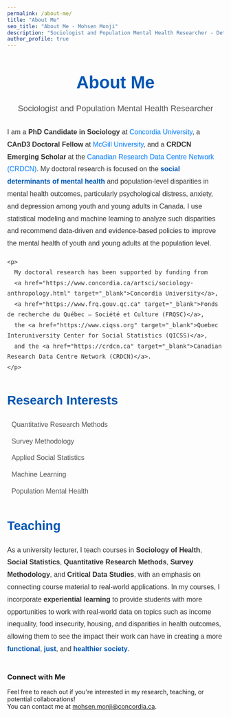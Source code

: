 ```yaml
---
permalink: /about-me/
title: "About Me"
seo_title: "About Me - Mohsen Monji"
description: "Sociologist and Population Mental Health Researcher - Detailed Bio"
author_profile: true
---
```


<style>
  .about-section {
    margin-bottom: 40px;
    font-family: 'Arial', sans-serif;
  }

  .about-header {
    text-align: center;
    margin-bottom: 30px;
  }

  .about-header h1 {
    font-size: 2.5rem;
    color: #0056b3;
  }

  .about-header p {
    font-size: 1.2rem;
    color: #555;
    margin-top: 10px;
  }

  .about-content {
    line-height: 1.8;
    color: #333;
    font-size: 1rem;
  }

  .about-content a {
    color: #007bff;
    text-decoration: none;
  }

  .about-content a:hover {
    text-decoration: underline;
  }

  .about-section h2 {
    font-size: 1.8rem;
    color: #0056b3;
    margin-top: 40px;
    margin-bottom: 15px;
  }

  .about-section ul {
    list-style-type: none;
    padding: 0;
  }

  .about-section ul li {
    margin-bottom: 10px;
    color: #555;
    font-size: 1rem;
  }

  .icon {
    margin-right: 10px;
    color: #007bff;
  }

  .highlight {
    font-weight: bold;
    color: #0056b3;
  }
</style>

<div class="about-section">
  <div class="about-header">
    <h1>About Me</h1>
    <p>Sociologist and Population Mental Health Researcher</p>
  </div>

  <div class="about-content">
    <p>
      I am a <strong>PhD Candidate in Sociology</strong> at 
      <a href="https://www.concordia.ca/artsci/sociology-anthropology.html" target="_blank">Concordia University</a>, 
      a <strong>CAnD3 Doctoral Fellow</strong> at 
      <a href="https://www.mcgill.ca/cand3/our-people/fellows-2024-25" target="_blank">McGill University</a>, 
      and a <strong>CRDCN Emerging Scholar</strong> at the 
      <a href="https://crdcn.ca" target="_blank">Canadian Research Data Centre Network (CRDCN)</a>. My doctoral research is focused on the 
      <span class="highlight">social determinants of mental health</span> and population-level disparities in mental health outcomes, particularly psychological distress, anxiety, and depression among youth and young adults in Canada. 
      I use statistical modeling and machine learning to analyze such disparities and recommend data-driven and evidence-based policies to improve the mental health of youth and young adults at the population level.
    </p>

    <p>
      My doctoral research has been supported by funding from 
      <a href="https://www.concordia.ca/artsci/sociology-anthropology.html" target="_blank">Concordia University</a>, 
      <a href="https://www.frq.gouv.qc.ca" target="_blank">Fonds de recherche du Québec – Société et Culture (FRQSC)</a>, 
      the <a href="https://www.ciqss.org" target="_blank">Quebec Interuniversity Center for Social Statistics (QICSS)</a>, 
      and the <a href="https://crdcn.ca" target="_blank">Canadian Research Data Centre Network (CRDCN)</a>.
    </p>
  </div>

  <div class="about-content">
    <h2>Research Interests</h2>
    <ul>
      <li><i class="fas fa-database icon"></i> Quantitative Research Methods</li>
      <li><i class="fas fa-chart-line icon"></i> Survey Methodology</li>
      <li><i class="fas fa-cogs icon"></i> Applied Social Statistics</li>
      <li><i class="fas fa-robot icon"></i> Machine Learning</li>
      <li><i class="fas fa-users icon"></i> Population Mental Health</li>
    </ul>
  </div>

  <div class="about-content">
    <h2>Teaching</h2>
    <p>
      As a university lecturer, I teach courses in <strong>Sociology of Health</strong>, 
      <strong>Social Statistics</strong>, <strong>Quantitative Research Methods</strong>, 
      <strong>Survey Methodology</strong>, and <strong>Critical Data Studies</strong>, with an emphasis on connecting course material to real-world applications. In my courses, I incorporate 
      <strong>experiential learning</strong> to provide students with more opportunities to work with real-world data on topics such as income inequality, food insecurity, housing, and disparities in health outcomes, allowing them to see the impact their work can have in creating a more 
      <span class="highlight">functional</span>, <span class="highlight">just</span>, and <span class="highlight">healthier society</span>.
    </p>
  </div>
</div>


### Connect with Me  

Feel free to reach out if you're interested in my research, teaching, or potential collaborations!  
You can contact me at [mohsen.monji@concordia.ca](mailto:mohsen.monji@concordia.ca).


